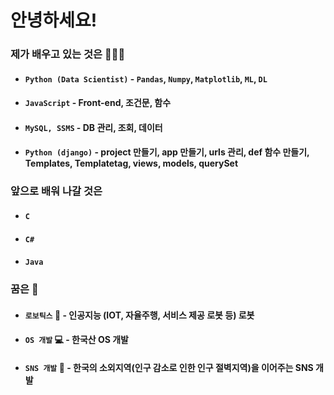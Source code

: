# 안녕하세요!

### 제가 배우고 있는 것은 🧑🏻‍💻
- #### `Python (Data Scientist)` - `Pandas`, `Numpy`, `Matplotlib`, `ML`, `DL`
- #### `JavaScript` - Front-end, 조건문, 함수
- #### `MySQL, SSMS` - DB 관리, 조회, 데이터 
- #### `Python (django)` - project 만들기, app 만들기, urls 관리, def 함수 만들기, Templates, Templatetag, views, models, querySet

### 앞으로 배워 나갈 것은
- #### `C`
- #### `C#`
- #### `Java`


### 꿈은 🤔
- #### `로보틱스` 🤖 - 인공지능 (IOT, 자율주행, 서비스 제공 로봇 등) 로봇 
- #### `OS 개발` 💻 - 한국산 OS 개발
- #### `SNS 개발` 📱 - 한국의 소외지역(인구 감소로 인한 인구 절벽지역)을 이어주는 SNS 개발
